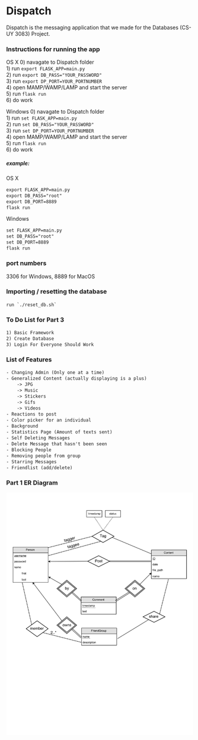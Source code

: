 # Dispatch
Dispatch is the messaging application that we made for the Databases (CS-UY 3083) Project. 

### Instructions for running the app
OS X
	0) navagate to Dispatch folder  
	1) run `export FLASK_APP=main.py`  
	2) run `export DB_PASS="YOUR_PASSWORD"`  
	3) run `export DP_PORT=YOUR_PORTNUMBER`  
	4) open MAMP/WAMP/LAMP and start the server  
	5) run `flask run`  
	6) do work  

Windows
	0) navagate to Dispatch folder  
	1) run `set FLASK_APP=main.py`  
	2) run `set DB_PASS="YOUR_PASSWORD"`  
	3) run `set DP_PORT=YOUR_PORTNUMBER`  
	4) open MAMP/WAMP/LAMP and start the server  
	5) run `flask run`  
	6) do work  


##### example:
OS X
```
export FLASK_APP=main.py
export DB_PASS="root"
export DB_PORT=8889
flask run
```

Windows
```
set FLASK_APP=main.py
set DB_PASS="root"
set DB_PORT=8889
flask run
```

### port numbers
3306 for Windows, 8889 for MacOS

### Importing / resetting the database
	run `./reset_db.sh`


### To Do List for Part 3
	1) Basic Framework
	2) Create Database
	3) Login For Everyone Should Work

### List of Features
	- Changing Admin (Only one at a time)
	- Generalized Content (actually displaying is a plus)
		-> JPG
		-> Music
		-> Stickers
		-> Gifs
		-> Videos
	- Reactions to post
	- Color picker for an individual
	- Background
	- Statistics Page (Amount of texts sent)
	- Self Deleting Messages
	- Delete Message that hasn't been seen
	- Blocking People
	- Removing people from group
	- Starring Messages
	- Friendlist (add/delete)

### Part 1 ER Diagram
![Part 1 ER](/docs/Part1_ER.png)
